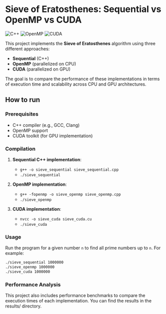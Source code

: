 # Sieve of Eratosthenes: Sequential vs OpenMP vs CUDA

![C++](https://img.shields.io/badge/C%2B%2B-11-blue?style=flat-square)
![OpenMP](https://img.shields.io/badge/OpenMP-4.5-5e9c40?style=flat-square)
![CUDA](https://img.shields.io/badge/CUDA-11.2-76b900?style=flat-square)

This project implements the **Sieve of Eratosthenes** algorithm using three different approaches:
- **Sequential** (C++)
- **OpenMP** (parallelized on CPU)
- **CUDA** (parallelized on GPU)

The goal is to compare the performance of these implementations in terms of execution time and scalability across CPU and GPU architectures.

## How to run

### Prerequisites

- C++ compiler (e.g., GCC, Clang)
- OpenMP support
- CUDA toolkit (for GPU implementation)

### Compilation

1. **Sequential C++ implementation**:
   - `g++ -o sieve_sequential sieve_sequential.cpp`
   - `./sieve_sequential`

2. **OpenMP implementation**:
   - `g++ -fopenmp -o sieve_openmp sieve_openmp.cpp`
   - `./sieve_openmp`

3. **CUDA implementation**:
   - `nvcc -o sieve_cuda sieve_cuda.cu`
   - `./sieve_cuda`

### Usage

Run the program for a given number `n` to find all prime numbers up to `n`. For example:

```bash
./sieve_sequential 1000000
./sieve_openmp 1000000
./sieve_cuda 1000000
```

### Performance Analysis


This project also includes performance benchmarks to compare the execution times of each implementation. You can find the results in the results/ directory.
